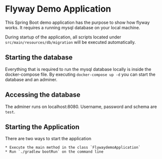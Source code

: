 # Flyway Demo Application

This Spring Boot demo application has the purpose to show how flyway works. It requires a running mysql database on your local machine.

During startup of the application, all scripts located under `src/main/resources/db/migration` will be executed automatically.

## Starting the database

Everything that is required to run the mysql database locally is inside the docker-compose file. By executing `docker-compose up -d` you can start the database and an adminer.

## Accessing  the database

The adminer runs on localhost:8080. Username, password and schema are `test`.

## Starting the Application

There are two ways to start the application

    * Execute the main method in the class `FlywaydemoApplication`
    * Run `./gradlew bootRun` on the command line 
